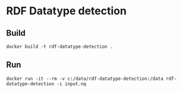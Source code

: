 
# RDF Datatype detection

## Build

```shell
docker build -t rdf-datatype-detection .
```

## Run

```shell
docker run -it --rm -v c:/data/rdf-datatype-detection:/data rdf-datatype-detection -i input.nq
```